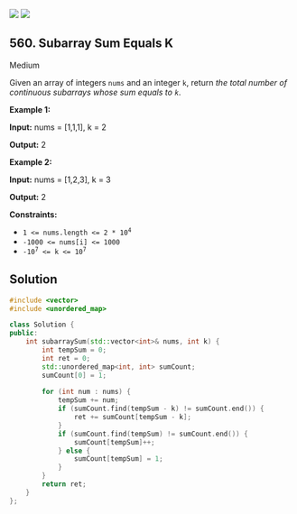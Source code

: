 [![](https://img.shields.io/github/stars/LeetCode-in-Cpp/LeetCode-in-Cpp?label=Stars&style=flat-square)](https://github.com/LeetCode-in-Cpp/LeetCode-in-Cpp)
[![](https://img.shields.io/github/forks/LeetCode-in-Cpp/LeetCode-in-Cpp?label=Fork%20me%20on%20GitHub%20&style=flat-square)](https://github.com/LeetCode-in-Cpp/LeetCode-in-Cpp/fork)

## 560\. Subarray Sum Equals K

Medium

Given an array of integers `nums` and an integer `k`, return _the total number of continuous subarrays whose sum equals to `k`_.

**Example 1:**

**Input:** nums = [1,1,1], k = 2

**Output:** 2 

**Example 2:**

**Input:** nums = [1,2,3], k = 3

**Output:** 2 

**Constraints:**

*   <code>1 <= nums.length <= 2 * 10<sup>4</sup></code>
*   `-1000 <= nums[i] <= 1000`
*   <code>-10<sup>7</sup> <= k <= 10<sup>7</sup></code>

## Solution

```cpp
#include <vector>
#include <unordered_map>

class Solution {
public:
    int subarraySum(std::vector<int>& nums, int k) {
        int tempSum = 0;
        int ret = 0;
        std::unordered_map<int, int> sumCount;
        sumCount[0] = 1;
        
        for (int num : nums) {
            tempSum += num;
            if (sumCount.find(tempSum - k) != sumCount.end()) {
                ret += sumCount[tempSum - k];
            }
            if (sumCount.find(tempSum) != sumCount.end()) {
                sumCount[tempSum]++;
            } else {
                sumCount[tempSum] = 1;
            }
        }
        return ret;
    }
};
```